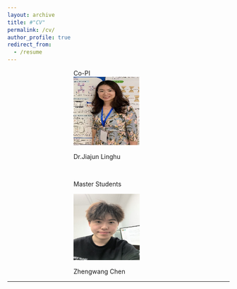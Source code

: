 ```yaml
---
layout: archive
title: #"CV"
permalink: /cv/
author_profile: true
redirect_from:
  - /resume
---
```


<div style="margin-left: 150px;">
Co-PI<br />  
<img src="../images/lh.jpg" alt="Dr.Jiajun Linghu" width="150" height="155" />  
 <p class="name">Dr.Jiajun Linghu</p>  
  <br /> 
  
Master Students<br />   


<img src="../images/zw.jpg" alt="Zhengwang Chen" width="150" height="150" />  
<p class="name">Zhengwang Chen</p>  

</div>




  
---

